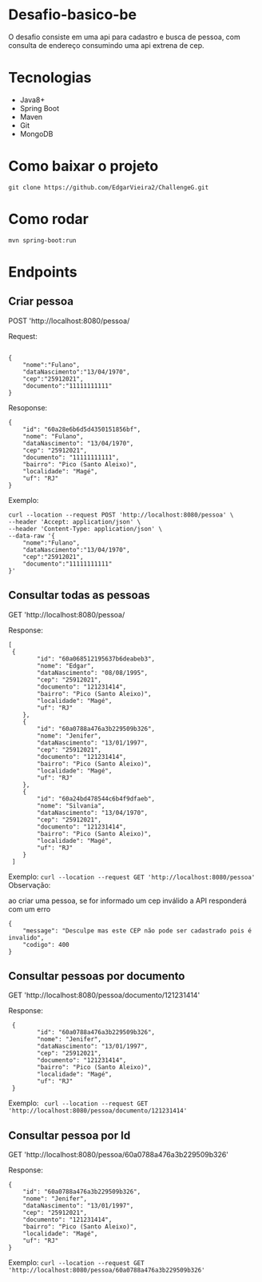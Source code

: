 # Desafio-basico-be

O desafio consiste em uma api para cadastro e busca de pessoa, com consulta de endereço consumindo uma api extrena de cep.

# Tecnologias

- Java8+
- Spring Boot
- Maven
- Git
- MongoDB

# Como baixar o projeto
```git clone https://github.com/EdgarVieira2/ChallengeG.git```

# Como rodar
```mvn spring-boot:run```

# Endpoints

## Criar pessoa

POST 'http://localhost:8080/pessoa/

Request:
```

{
    "nome":"Fulano",
    "dataNascimento":"13/04/1970",
    "cep":"25912021",
    "documento":"11111111111"
}
```

Resoponse:
```
{
    "id": "60a28e6b6d5d4350151856bf",
    "nome": "Fulano",
    "dataNascimento": "13/04/1970",
    "cep": "25912021",
    "documento": "11111111111",
    "bairro": "Pico (Santo Aleixo)",
    "localidade": "Magé",
    "uf": "RJ"
}
```

Exemplo:
```
curl --location --request POST 'http://localhost:8080/pessoa' \
--header 'Accept: application/json' \
--header 'Content-Type: application/json' \
--data-raw '{
    "nome":"Fulano",
    "dataNascimento":"13/04/1970",
    "cep":"25912021",
    "documento":"11111111111"
}'
```
## Consultar todas as pessoas 

 GET 'http://localhost:8080/pessoa/
 
 Response:
```
[
 {
        "id": "60a068512195637b6deabeb3",
        "nome": "Edgar",
        "dataNascimento": "08/08/1995",
        "cep": "25912021",
        "documento": "121231414",
        "bairro": "Pico (Santo Aleixo)",
        "localidade": "Magé",
        "uf": "RJ"
    },
    {
        "id": "60a0788a476a3b229509b326",
        "nome": "Jenifer",
        "dataNascimento": "13/01/1997",
        "cep": "25912021",
        "documento": "121231414",
        "bairro": "Pico (Santo Aleixo)",
        "localidade": "Magé",
        "uf": "RJ"
    },
    {
        "id": "60a24bd478544c6b4f9dfaeb",
        "nome": "Silvania",
        "dataNascimento": "13/04/1970",
        "cep": "25912021",
        "documento": "121231414",
        "bairro": "Pico (Santo Aleixo)",
        "localidade": "Magé",
        "uf": "RJ"
    }
 ]   
```
Exemplo:
```curl --location --request GET 'http://localhost:8080/pessoa'```
Observação:

ao criar uma pessoa, se for informado um cep inválido  a API responderá com um erro
```
{
    "message": "Desculpe mas este CEP não pode ser cadastrado pois é invalido",
    "codigo": 400
}
```

## Consultar pessoas por documento

GET 'http://localhost:8080/pessoa/documento/121231414'

Response:
```
 {
        "id": "60a0788a476a3b229509b326",
        "nome": "Jenifer",
        "dataNascimento": "13/01/1997",
        "cep": "25912021",
        "documento": "121231414",
        "bairro": "Pico (Santo Aleixo)",
        "localidade": "Magé",
        "uf": "RJ"
 }
 ```
 
 Exemplo:
``` curl --location --request GET 'http://localhost:8080/pessoa/documento/121231414'```
 
## Consultar pessoa por Id

GET 'http://localhost:8080/pessoa/60a0788a476a3b229509b326'

Response:
```
{
    "id": "60a0788a476a3b229509b326",
    "nome": "Jenifer",
    "dataNascimento": "13/01/1997",
    "cep": "25912021",
    "documento": "121231414",
    "bairro": "Pico (Santo Aleixo)",
    "localidade": "Magé",
    "uf": "RJ"
}
```
Exemplo:
```curl --location --request GET 'http://localhost:8080/pessoa/60a0788a476a3b229509b326'```



